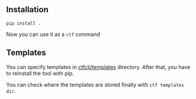 ## Installation

```
pip install .
```

Now you can use it as a `ctf` command

## Templates

You can specify templates in [ctfcli/templates](ctfcli/templates) directory. After that, you have to reinstall the tool with pip.

You can check where the templates are stored finally with `ctf templates dir`.